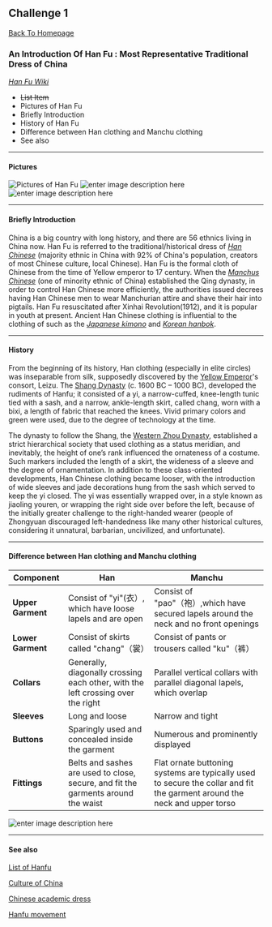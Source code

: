 ﻿## Challenge 1 
[Back To Homepage](https://github.com/YiheWang/CS4320/blob/master/README.md)
### An Introduction Of Han Fu : Most Representative Traditional Dress of China 
[*Han Fu Wiki*](https://en.wikipedia.org/wiki/Hanfu)

 
 -  ~~List Item~~
 -  Pictures of Han Fu
 -  Briefly Introduction
 -  History of Han Fu 
 -  Difference between Han clothing and Manchu clothing
 -  See also
 - - - 

 #### **Pictures**
![Pictures of Han Fu](https://raw.githubusercontent.com/YiheWang/CS4320/master/week2/75488bfeb1f14cfd820d88da1e06fb28.jpeg)
![enter image description here](https://img11.360buyimg.com/n1/s350x449_jfs/t13132/214/594582744/229013/3deafe/5a0f1a7cNcd533904.jpg!cc_350x449.jpg)![enter image description here](http://www.bjbaobaoshu.com/images/201501/goods_img/108_P_1421804142614.jpg)
***
#### **Briefly Introduction**
China is a big country with long history, and there are 56 ethnics living in China now. Han Fu is referred to the traditional/historical dress of [*Han Chinese*](https://en.wikipedia.org/wiki/Han_Chinese) (majority ethnic in China with 92% of China's population, creators of most Chinese culture, local Chinese). Han Fu is the formal cloth of Chinese from the time of Yellow emperor to 17 century. When the [*Manchus Chinese*](https://en.wikipedia.org/wiki/Manchu_people) (one of minority ethnic of China) established the Qing dynasty, in order to control Han Chinese more efficiently, the authorities  issued decrees having Han Chinese men to wear Manchurian attire and shave their hair into pigtails. Han Fu resuscitated after Xinhai Revolution(1912), and it is popular in youth at present.  Ancient Han Chinese clothing is influential to the clothing of such as the [*Japanese kimono*](https://en.wikipedia.org/wiki/Kimono "Kimono") and [*Korean hanbok*](https://en.wikipedia.org/wiki/Hanbok "Hanbok").[](https://en.wikipedia.org/wiki/Hanfu#cite_note-Evenson-4)
***
#### **History**
From the beginning of its history, Han clothing (especially in elite circles) was inseparable from silk, supposedly discovered by the [Yellow Emperor](https://en.wikipedia.org/wiki/Yellow_Emperor)'s consort, Leizu. The [Shang Dynasty](https://en.wikipedia.org/wiki/Shang_dynasty) (c. 1600 BC – 1000 BC), developed the rudiments of Hanfu; it consisted of a yi, a narrow-cuffed, knee-length tunic tied with a sash, and a narrow, ankle-length skirt, called chang, worn with a bixi, a length of fabric that reached the knees. Vivid primary colors and green were used, due to the degree of technology at the time.

The dynasty to follow the Shang, the [Western Zhou Dynasty](https://en.wikipedia.org/wiki/Western_Zhou), established a strict hierarchical society that used clothing as a status meridian, and inevitably, the height of one’s rank influenced the ornateness of a costume. Such markers included the length of a skirt, the wideness of a sleeve and the degree of ornamentation. In addition to these class-oriented developments, Han Chinese clothing became looser, with the introduction of wide sleeves and jade decorations hung from the sash which served to keep the yi closed. The yi was essentially wrapped over, in a style known as jiaoling youren, or wrapping the right side over before the left, because of the initially greater challenge to the right-handed wearer (people of Zhongyuan discouraged left-handedness like many other historical cultures, considering it unnatural, barbarian, uncivilized, and unfortunate).

***
#### **Difference between Han clothing and Manchu clothing**
| Component |      Han       |      Manchu       |
|--|-------------|-------------|
| **Upper Garment** |Consist of "yi"(衣）, which have loose lapels and are open|Consist of "pao"（袍）,which have secured lapels around the neck and no front openings|
| **Lower Garment** | Consist of skirts called "chang"（裳）|Consist of pants or trousers called "ku"（裤） |
| **Collars** | Generally, diagonally crossing each other, with the left crossing over the right | Parallel vertical collars with parallel diagonal lapels, which overlap|
| **Sleeves** |Long and loose|Narrow and tight|
| **Buttons** |Sparingly used and concealed inside the garment|Numerous and prominently displayed|
| **Fittings** |Belts and sashes are used to close, secure, and fit the garments around the waist|Flat ornate buttoning systems are typically used to secure the collar and fit the garment around the neck and upper torso |

![enter image description here](https://upload.wikimedia.org/wikipedia/commons/5/56/Ruqun.svg)
***
#### **See also** 
[List of Hanfu](https://en.wikipedia.org/wiki/List_of_Hanfu)

[Culture of China](https://en.wikipedia.org/wiki/Chinese_culture)

[Chinese academic dress](https://en.wikipedia.org/wiki/Chinese_academic_dress)

[Hanfu movement](https://en.wikipedia.org/wiki/Hanfu_movement)



